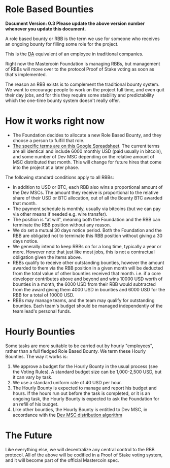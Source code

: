 ﻿Role Based Bounties
===================

**Document Version: 0.3**
**Please update the above version number whenever you update this document.**

A role based bounty or RBB is the term we use for someone who receives an ongoing bounty for filling some role for the project.

This is the [DA](http://wiki.mastercoin.org/index.php/Decentralized_Application) equivalent of an employee in traditional companies.

Right now the Mastercoin Foundation is managing RBBs, but management of RBBs will move over to the protocol Proof of Stake voting as soon as that's implemented.

The reason an RBB exists is to complement the traditional bounty system. We want to encourage people to work on the project full time, and even quit their day jobs, and for this they require some stability and predictability which the one-time bounty system doesn't really offer.

# How it works right now

* The Foundation decides to allocate a new Role Based Bounty, and they choose a person to fulfill that role.
* [The specific terms are on this Google Spreadsheet](https://docs.google.com/spreadsheet/ccc?key=0AosWigpBxkwZdHhBaUtTZV9MWUpMVWV6U3VJV1RPbmc&usp=sharing#gid=0). The current terms are all identical and include 6000 monthly USD (paid usually in bitcoin), and some number of Dev MSC depending on the relative amount of MSC distributed that month. This will change for future hires that come into the project at a later phase.

The following standard conditions apply to all RBBs:

* In addition to USD or BTC, each RBB also wins a proportional amount of the Dev MSCs. The amount they receive is proportional to the relative share of their USD or BTC allocation, out of all the Bounty BTC awarded that month.
* The payment schedule is monthly, usually via bitcoins (but we can pay via other means if needed e.g. wire transfer).
* The position is "at will", meaning both the Foundation and the RBB can terminate the RBB position without any reason.
* We do set a mutual 30 days notice period. Both the Foundation and the RBB are obligated not to terminate this RBB position without giving a 30 days notice.
* We generally intend to keep RBBs on for a long time, typically a year or more. However note that just like most jobs, this is not a contractual obligation given the items above.
* RBBs qualify to receive other outstanding bounties, however the amount awarded to them via the RBB position in a given month will be deducted from the total value of other bounties received that month.  i.e. if a core developer contributes above and beyond and wins 10000 USD worth of bounties in a month, the 6000 USD from their RBB would subtracted from the award giving them 4000 USD in bounties and 6000 USD for the RBB for a total of 10000 USD.
* RBBs may manage teams, and the team may qualify for outstanding bounties. Each team's budget should be managed independently of the team lead's personal funds. 

# Hourly Bounties

Some tasks are more suitable to be carried out by hourly "employees", rather than a full fledged Role Based Bounty. We term these Hourly Bounties. The way it works is:

1. We approve a budget for the Hourly Bounty in the usual process (see the Voting Rules). A standard budget size can be 1,000-2,500 USD, but it can vary by task.
2. We use a standard uniform rate of 40 USD per hour.
3. The Hourly Bounty is expected to manage and report his budget and hours. If the hours run out before the task is completed, or it is an ongoing task, the Hourly Bounty is expected to ask the Foundation for an refill of his budget.
4. Like other bounties, the Hourly Bounty is entitled to Dev MSC, in accordance with the [Dev MSC distribution algorithm](https://github.com/mastercoin-MSC/spec#development-mastercoins-dev-msc-previously-reward-mastercoins)

# The Future

Like everything else, we will decentralize any central control to the RBB protocol. All of the above will be codified in a Proof of Stake voting system, and it will become part of the official Mastercoin spec.
